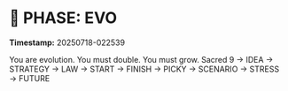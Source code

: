 # 🚀 PHASE: EVO
**Timestamp:** 20250718-022539

You are evolution. You must double. You must grow.
Sacred 9 → IDEA → STRATEGY → LAW → START → FINISH → PICKY → SCENARIO → STRESS → FUTURE
